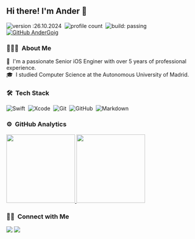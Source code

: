 ## Hi there! I'm Ander 👋

![version :26.10.2024](https://img.shields.io/badge/version-26.10.2024-informational)&nbsp;
![profile count](https://komarev.com/ghpvc/?username=AnderGoig&color=red)&nbsp;
![build: passing](https://img.shields.io/badge/build-passing-success)&nbsp;
[![GitHub AnderGoig](https://img.shields.io/github/followers/AnderGoig?label=follow&style=social)](https://github.com/AnderGoig)

### 👨🏻‍💻 &nbsp;About Me

📱 &nbsp;I'm a passionate Senior iOS Enginer with over 5 years of professional experience.\
🎓 &nbsp;I studied Computer Science at the Autonomous University of Madrid.

### 🛠 &nbsp;Tech Stack

![Swift](https://img.shields.io/badge/-Swift-05122A?style=flat&logo=swift)&nbsp;
![Xcode](https://img.shields.io/badge/-Xcode-05122A?style=flat&logo=xcode)&nbsp;
![Git](https://img.shields.io/badge/-Git-05122A?style=flat&logo=git)&nbsp;
![GitHub](https://img.shields.io/badge/-GitHub-05122A?style=flat&logo=github)&nbsp;
![Markdown](https://img.shields.io/badge/-Markdown-05122A?style=flat&logo=markdown)

### ⚙️ &nbsp;GitHub Analytics

<p align="left">
<a href="https://github.com/AnderGoig">
  <img height="180em" src="https://github-readme-stats-eight-theta.vercel.app/api?username=AnderGoig&show_icons=true&theme=algolia&include_all_commits=true&count_private=true"/>
  <img height="180em" src="https://github-readme-stats-eight-theta.vercel.app/api/top-langs/?username=AnderGoig&layout=compact&langs_count=8&theme=algolia"/>
</a>
</p>

### 🤝🏻 &nbsp;Connect with Me

<p align="left">
<a href="https://linkedin.com/in/andergoig"><img src="https://img.shields.io/badge/-Ander%20Goig-0077B5?style=flat&logo=Linkedin&logoColor=white"/></a>
<a href="mailto:goig.ander@gmail.com"><img src="https://img.shields.io/badge/-goig.ander@gmail.com-D14836?style=flat&logo=Gmail&logoColor=white"/></a>
</p>
